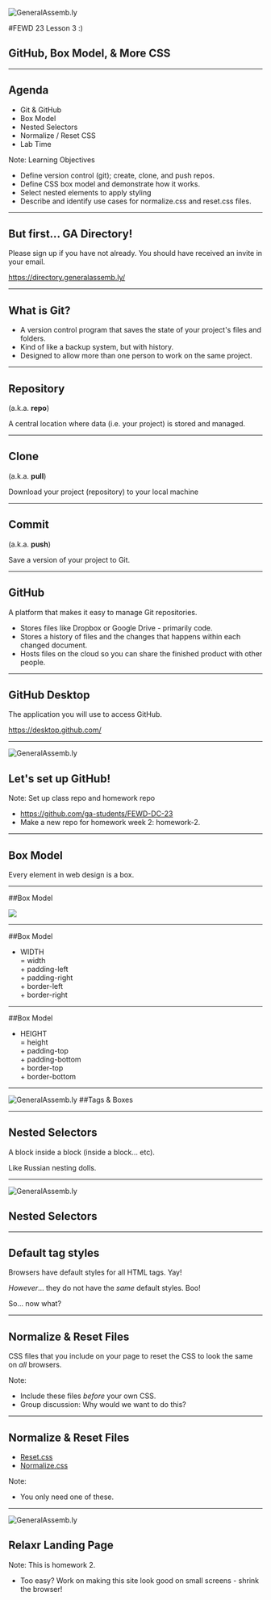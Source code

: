 ![GeneralAssemb.ly](../../img/icons/FEWD_Logo.png)

#FEWD 23 Lesson 3 :)

## GitHub, Box Model, & More CSS

---

## Agenda

* Git & GitHub
* Box Model
* Nested Selectors
* Normalize / Reset CSS
* Lab Time

Note:
Learning Objectives
- Define version control (git); create, clone, and push repos.
- Define CSS box model and demonstrate how it works.
- Select nested elements to apply styling
- Describe and identify use cases for normalize.css and reset.css files.

---

## But first... GA Directory!

Please sign up if you have not already.  You should have received an invite in your email.

https://directory.generalassemb.ly/

---

## What is Git?

* A version control program that saves the state of your project's files and folders.  
* Kind of like a backup system, but with history.
* Designed to allow more than one person to work on the same project.

---

## Repository

(a.k.a. __repo__)

A central location where data (i.e. your project) is stored and managed.

---

## Clone

(a.k.a. __pull__)

Download your project (repository) to your local machine

---

## Commit

(a.k.a. __push__)

Save a version of your project to Git.

---

## GitHub

A platform that makes it easy to manage Git repositories. 

* Stores files like Dropbox or Google Drive - primarily code.
* Stores a history of files and the changes that happens within each changed document.
* Hosts files on the cloud so you can share the finished product with other people.

---

## GitHub Desktop

The application you will use to access GitHub.

https://desktop.github.com/

---

![GeneralAssemb.ly](../../img/icons/code_along.png)
## Let's set up GitHub!

Note:
Set up class repo and homework repo
- https://github.com/ga-students/FEWD-DC-23
- Make a new repo for homework week 2: homework-2.

---

## Box Model

Every element in web design is a box. 

---

##Box Model

![](http://www.mandalatv.net/itp/drivebys/css/lib/img/box_model.gif)

---

##Box Model

* WIDTH <br>
= width <br> + padding-left <br> + padding-right <br> + border-left <br> + border-right

---

##Box Model

* HEIGHT <br> 
= height <br> + padding-top <br> + padding-bottom <br> + border-top <br> + border-bottom

---

![GeneralAssemb.ly](../../img/icons/exercise_icon_md.png)
##Tags & Boxes

---

## Nested Selectors

A block inside a block (inside a block... etc).

Like Russian nesting dolls.

---

![GeneralAssemb.ly](../../img/icons/code_along.png)
## Nested Selectors

---

## Default tag styles

Browsers have default styles for all HTML tags.  Yay!

_However_... they do not have the _same_ default styles. Boo!

So... now what?

---

## Normalize & Reset Files

CSS files that you include on your page to reset the CSS to look the same on _all_ browsers.

Note:
* Include these files _before_ your own CSS.
* Group discussion: Why would we want to do this?

---

## Normalize & Reset Files

* [Reset.css](http://meyerweb.com/eric/tools/css/reset/)
* [Normalize.css](https://necolas.github.io/normalize.css/)

Note:
* You only need one of these.

---

![GeneralAssemb.ly](../../img/icons/exercise_icon_md.png)
## Relaxr Landing Page

Note:
This is homework 2.
- Too easy?  Work on making this site look good on small screens - shrink the browser!
